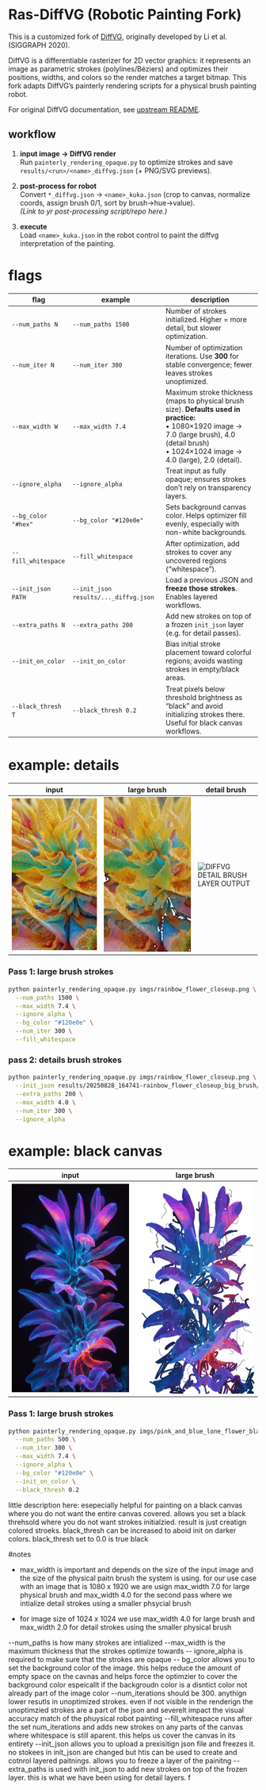 # Ras-DiffVG (Robotic Painting Fork)

This is a customized fork of [DiffVG](https://github.com/BachiLi/diffvg), originally developed by Li et al. (SIGGRAPH 2020).  

DiffVG is a differentiable rasterizer for 2D vector graphics: it represents an image as parametric strokes (polylines/Béziers) and optimizes their positions, widths, and colors so the render matches a target bitmap. This fork adapts DiffVG’s painterly rendering scripts for a physical brush painting robot.

For original DiffVG documentation, see [upstream README](https://github.com/BachiLi/diffvg).



## workflow
1) **input image → DiffVG render**  
   Run `painterly_rendering_opaque.py` to optimize strokes and save `results/<run>/<name>_diffvg.json` (+ PNG/SVG previews).

2) **post-process for robot**  
   Convert `*_diffvg.json` → `<name>_kuka.json` (crop to canvas, normalize coords, assign brush 0/1, sort by brush→hue→value).  
   _(Link to yr post-processing script/repo here.)_

3) **execute**  
   Load `<name>_kuka.json` in the robot control to paint the diffvg interpretation of the painting.


# flags
| flag            | example            | description                                                                                              |
| --------------- | ------------------ | -------------------------------------------------------------------------------------------------------- |
| `--num_paths N` | `--num_paths 1500` | Number of strokes initialized. Higher = more detail, but slower optimization.                            |
| `--num_iter N`  | `--num_iter 300`   | Number of optimization iterations. Use **300** for stable convergence; fewer leaves strokes unoptimized. |
| `--max_width W`     | `--max_width 7.4`                     | Maximum stroke thickness (maps to physical brush size). **Defaults used in practice:**<br>• 1080×1920 image → 7.0 (large brush), 4.0 (detail brush)<br>• 1024×1024 image → 4.0 (large), 2.0 (detail). |
| `--ignore_alpha`    | `--ignore_alpha`                      | Treat input as fully opaque; ensures strokes don’t rely on transparency layers.                                                                                                                       |
| `--bg_color "#hex"` | `--bg_color "#120e0e"`                | Sets background canvas color. Helps optimizer fill evenly, especially with non-white backgrounds.                                                                                                     |
| `--fill_whitespace` | `--fill_whitespace`                   | After optimization, add strokes to cover any uncovered regions (“whitespace”).                                                                                                                        |
| `--init_json PATH`  | `--init_json results/..._diffvg.json` | Load a previous JSON and **freeze those strokes**. Enables layered workflows.                                                                                                                         |
| `--extra_paths N`   | `--extra_paths 200`                   | Add new strokes on top of a frozen `init_json` layer (e.g. for detail passes).                                                                                                                        |
| `--init_on_color`   | `--init_on_color`                     | Bias initial stroke placement toward colorful regions; avoids wasting strokes in empty/black areas.                                                                                                   |
| `--black_thresh T`  | `--black_thresh 0.2`                  | Treat pixels below threshold brightness as “black” and avoid initializing strokes there. Useful for black canvas workflows.                                                                           |



# example: details

<p align="center">
  
| input | large brush | detail brush |
|-------|-------------|--------------|
| ![INPUT IMAGE](apps/imgs/rainbow_flower_closeup.png) | ![DIFFVG LARGE BRUSH OUTPUT](apps/imgs/rainbow_flower_big_brush.png) | ![DIFFVG DETAIL BRUSH LAYER OUTPUT](apps/imgs/rainbow_flower_detailspng) |

</p>

### Pass 1: large brush strokes
```bash
python painterly_rendering_opaque.py imgs/rainbow_flower_closeup.png \
  --num_paths 1500 \
  --max_width 7.4 \
  --ignore_alpha \
  --bg_color "#120e0e" \
  --num_iter 300 \
  --fill_whitespace
  ```

### pass 2: details brush strokes 
```bash
python painterly_rendering_opaque.py imgs/rainbow_flower_closeup.png \
  --init_json results/20250828_164741-rainbow_flower_closeup_big_brush/rainbow_flower_closeup_diffvg.json \
  --extra_paths 200 \
  --max_width 4.0 \
  --num_iter 300 \
  --ignore_alpha
  ```

# example: black canvas

<p align="center">
  
| input | large brush |
|-------|-------------|
| ![INPUT IMAGE](apps/imgs/pink_and_blue_lone_flower_blackbg.png) | ![DIFFVG LARGE BRUSH OUTPUT](apps/imgs/blue_flower_final.png)
</p>

### Pass 1: large brush strokes
```bash
python painterly_rendering_opaque.py imgs/pink_and_blue_lone_flower_blackbg.png \
  --num_paths 500 \
  --num_iter 300 \
  --max_width 7.4 \
  --ignore_alpha \
  --bg_color "#120e0e" \
  --init_on_color \
  --black_thresh 0.2 
  ```









little description here: esepecially helpful for painting on a black canvas where you do not want the entire canvas covered. allows you set a black threhsold where you do not want strokes initialzied. result is just creatign colored stroeks. black_thresh can be increased to aboid init on darker colors. black_thresh set to 0.0 is true black 


#notes
- max_width is important and depends on the size of the input image and the size of the physical paitn brush the system is using. for our use case with an image that is 1080 x 1920 we are usign max_width 7.0 for large physical brush and max_width 4.0 for the second pass where we intialize detail strokes using a smaller phsycial brush 

- for image size of 1024 x 1024 we use max_width 4.0 for large brush and max_width 2.0 for detail strokes using the smaller physical brush 

--num_paths is how many strokes are intialized 
--max_width is the maximum thickness that the strokes optimize towards
-- ignore_alpha is required to make sure that the strokes are opaque
-- bg_color allows you to set the background color of the image. this helps reduce the amount of empty space on the cavnas and helps force the optimzier to cover the background color espeicallt if the backgroudn color is a disntict color not already part of the image color 
--num_iterations should be 300. anythign lower resutls in unoptimized strokes. even if not visible in the renderign the unoptimzied strokes are a part of the json and severelt impact the visual accuracy match of the phuysical robot painting
--fill_whitespace runs after the set num_iterations and adds new strokes on any parts of the canvas where whitespace is still aparent. this helps us cover the canvas in its entirety 
--init_json allows you to upload a prexisitign json file and freezes it. no stokees in init_json are changed but htis can be used to create and cotnrol layered paitnings. allows you to freeze a layer of the painitng 
-- extra_paths is used with init_json to add new strokes on top of the frozen layer. this is what we have been using for detail layers. f